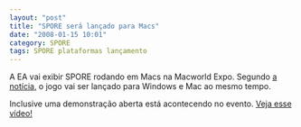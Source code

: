 ```yaml
---
layout: "post"
title: "SPORE será lançado para Macs"
date: "2008-01-15 10:01"
category: SPORE
tags: SPORE plataformas lançamento
---
```


A EA vai exibir SPORE rodando em Macs na Macworld Expo. Segundo [a notícia](http://www.news.com/Coming-to-the-Mac-in-2008-SPORE/2100-1043_3-6226087.html?tag=nefd.top), o jogo vai ser lançado para Windows e Mac ao mesmo tempo.

Inclusive uma demonstração aberta está acontecendo no evento. [Veja esse vídeo!](http://web.archive.org/web/20080515224659/http://www.gamevideos.com/video/id/17098)
